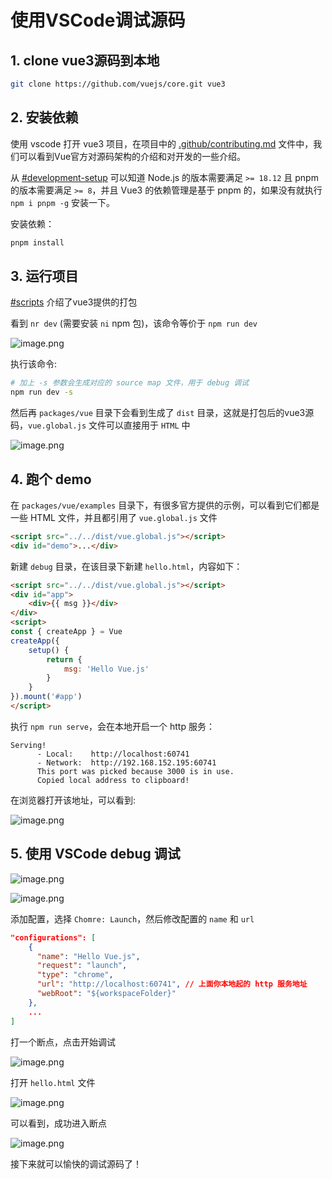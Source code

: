 # 使用VSCode调试源码

## 1. clone vue3源码到本地

```bash
git clone https://github.com/vuejs/core.git vue3
```

## 2. 安装依赖

使用 vscode 打开 vue3 项目，在项目中的 [.github/contributing.md](https://github.com/vuejs/core/blob/main/.github/contributing.md) 文件中，我们可以看到Vue官方对源码架构的介绍和对开发的一些介绍。

从 [#development-setup](https://github.com/vuejs/core/blob/main/.github/contributing.md#development-setup) 可以知道 Node.js 的版本需要满足 `>= 18.12` 且 pnpm 的版本需要满足 `>= 8`，并且 Vue3 的依赖管理是基于 pnpm 的，如果没有就执行 `npm i pnpm -g` 安装一下。

安装依赖：
```bash
pnpm install
```

## 3. 运行项目

[#scripts](https://github.com/vuejs/core/blob/main/.github/contributing.md#scripts) 介绍了vue3提供的打包

看到 `nr dev` (需要安装 `ni` npm 包)，该命令等价于 `npm run dev`

![image.png](https://p3-juejin.byteimg.com/tos-cn-i-k3u1fbpfcp/4598b29d47c04ad7be46d6fe2e6a98af~tplv-k3u1fbpfcp-jj-mark:0:0:0:0:q75.image#?w=1035&h=477&s=53188&e=png&b=ffffff)

执行该命令:
```bash
# 加上 -s 参数会生成对应的 source map 文件，用于 debug 调试
npm run dev -s
```

然后再 `packages/vue` 目录下会看到生成了 `dist` 目录，这就是打包后的vue3源码，`vue.global.js` 文件可以直接用于 `HTML` 中

![image.png](https://p1-juejin.byteimg.com/tos-cn-i-k3u1fbpfcp/adf7b248ba944079a992043037eb9f96~tplv-k3u1fbpfcp-jj-mark:0:0:0:0:q75.image#?w=261&h=96&s=3477&e=png&b=24282f)

## 4. 跑个 demo 

在 `packages/vue/examples` 目录下，有很多官方提供的示例，可以看到它们都是一些 HTML 文件，并且都引用了 `vue.global.js` 文件

```html
<script src="../../dist/vue.global.js"></script>
<div id="demo">...</div>
```

新建 `debug` 目录，在该目录下新建 `hello.html`，内容如下：

```html
<script src="../../dist/vue.global.js"></script>
<div id="app">
    <div>{{ msg }}</div>
</div>
<script>
const { createApp } = Vue
createApp({
    setup() {
        return {
            msg: 'Hello Vue.js'
        }
    }
}).mount('#app')
</script>
```

执行 `npm run serve`，会在本地开启一个 http 服务：
```
Serving!                                       
      - Local:    http://localhost:60741             
      - Network:  http://192.168.152.195:60741       
      This port was picked because 3000 is in use.   
      Copied local address to clipboard!
```

在浏览器打开该地址，可以看到:

![image.png](https://p1-juejin.byteimg.com/tos-cn-i-k3u1fbpfcp/31a30f21a1d2498598ef7febe03f8fa7~tplv-k3u1fbpfcp-jj-mark:0:0:0:0:q75.image#?w=574&h=103&s=7984&e=png&b=ffffff)


## 5. 使用 VSCode debug 调试

![image.png](https://p6-juejin.byteimg.com/tos-cn-i-k3u1fbpfcp/4637578cf6574522a3f2c1b24f2b2075~tplv-k3u1fbpfcp-jj-mark:0:0:0:0:q75.image#?w=407&h=345&s=17191&e=png&b=2a2e36)


![image.png](https://p9-juejin.byteimg.com/tos-cn-i-k3u1fbpfcp/89c0f8b06b9b416386fc8bae96fb5448~tplv-k3u1fbpfcp-jj-mark:0:0:0:0:q75.image#?w=761&h=589&s=81912&e=png&b=262b32)

添加配置，选择 `Chomre: Launch`，然后修改配置的 `name` 和 `url`

```json
"configurations": [
    {
      "name": "Hello Vue.js",
      "request": "launch",
      "type": "chrome",
      "url": "http://localhost:60741", // 上面你本地起的 http 服务地址
      "webRoot": "${workspaceFolder}"
    },
    ...
]
```

打一个断点，点击开始调试

![image.png](https://p1-juejin.byteimg.com/tos-cn-i-k3u1fbpfcp/e071bec530d942a1bcd8c72de7734dcf~tplv-k3u1fbpfcp-jj-mark:0:0:0:0:q75.image#?w=1920&h=634&s=97823&e=png&b=262b32)

打开 `hello.html` 文件

![image.png](https://p3-juejin.byteimg.com/tos-cn-i-k3u1fbpfcp/78e98cfc3b21445097f9ae50e3195ee4~tplv-k3u1fbpfcp-jj-mark:0:0:0:0:q75.image#?w=582&h=292&s=16305&e=png&b=ffffff)

可以看到，成功进入断点

![image.png](https://p3-juejin.byteimg.com/tos-cn-i-k3u1fbpfcp/5d27b1ce1c734e4fada25bd56e91a8f9~tplv-k3u1fbpfcp-jj-mark:0:0:0:0:q75.image#?w=1456&h=875&s=95531&e=png&b=272b33)

接下来就可以愉快的调试源码了！